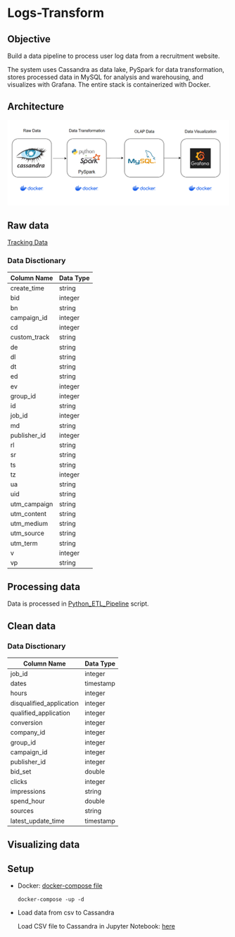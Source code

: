# Logs-Transform

## Objective
Build a data pipeline to process user log data from a recruitment website. 

The system uses Cassandra as data lake, PySpark for data transformation, stores processed data in MySQL for analysis and warehousing, and visualizes with Grafana. The entire stack is containerized with Docker.

## Architecture

![alt text](image.png)
## Raw data
[Tracking Data](/data/tracking.csv)

### Data Disctionary
| Column Name | Data Type |
|-------------|-----------|
 | create_time | string |
 | bid | integer |
 | bn | string |
 | campaign_id | integer |
 | cd | integer |
 | custom_track | string |
 | de | string |
 | dl | string |
 | dt | string |
 | ed | string |
 | ev | integer |
 | group_id | integer |
 | id | string |
 | job_id | integer |
 | md | string |
 | publisher_id | integer |
 | rl | string |
 | sr | string |
 | ts | string |
 | tz | integer |
 | ua | string |
 | uid | string |
 | utm_campaign | string |
 | utm_content | string |
 | utm_medium | string |
 | utm_source | string |
 | utm_term | string |
 | v | integer |
 | vp | string |


## Processing data
Data is processed in [Python_ETL_Pipeline](/Python_ETL_Pipeline.py) script.

## Clean data
### Data Disctionary
| Column Name | Data Type |
|-------------|-----------|
 | job_id | integer |
 | dates | timestamp |
 | hours| integer |
 | disqualified_application | integer |
 | qualified_application| integer |
 | conversion | integer |
 | company_id | integer |
 | group_id | integer |
 | campaign_id | integer |
 | publisher_id | integer |
 | bid_set | double |
 | clicks | integer |
 | impressions | string |
 | spend_hour | double |
 | sources | string |
 | latest_update_time | timestamp |

## Visualizing data

## Setup
- Docker: [docker-compose file](/docker-compose.yml)
    ```
    docker-compose -up -d
    ```

- Load data from csv to Cassandra

    Load CSV file to Cassandra in Jupyter Notebook: [here](/load_csv_to_cassandra.ipynb)

